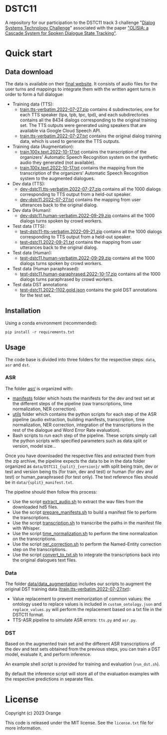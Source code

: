 # DSTC11

A repository for our participation to the DSTC11 track 3 challenge "[Dialog Systems Technology Challenge](https://dstc11.dstc.community/)" associated with the paper ["OLISIA: a Cascade System for Spoken Dialogue State Tracking"]().


# Quick start

## Data download

 The data is available on their [final website](https://storage.googleapis.com/gresearch/dstc11/dstc11_20221102a.html). It consists of audio files for the user turns and mappings to integrate them with the written agent turns in order to form a full dialogue:

- Training data (TTS):
    - [train.tts-verbatim.2022-07-27.zip](https://storage.googleapis.com/gresearch/dstc11/train.tts-verbatim.2022-07-27.zip) contains 4 subdirectories, one for each TTS speaker (tpa, tpb, tpc, tpd), and each subdirectories contains all the 8434 dialogs corresponding to the original training set. The TTS outputs were generated using speakers that are available via Google Cloud Speech API.
    - [train.tts-verbatim.2022-07-27.txt](https://storage.googleapis.com/gresearch/dstc11/train.tts-verbatim.2022-07-27.txt) contains the original dialog training data, which is used to generate the TTS outputs.
- Training data (Augmentation):
    - [train.100x.text.2022-10-17.txt](https://storage.googleapis.com/gresearch/dstc11/train.100x.text.2022-10-17.txt) contains the transcription of the organizers' Automatic Speech Recognition system on the synthetic audio they generated (not available).
    - [train.100x.text.2022-10-17.txt](https://storage.googleapis.com/gresearch/dstc11/train.100x.text.2022-10-17.txt) contains the mapping from the transcription of the organizers' Automatic Speech Recognition system to the augmented dialogues.
- Dev data (TTS):
    - [dev-dstc11.tts-verbatim.2022-07-27.zip](https://storage.googleapis.com/gresearch/dstc11/dev-dstc11.tts-verbatim.2022-07-27.zip) contains all the 1000 dialogs corresponding to TTS output from a held-out speaker.
    - [dev-dstc11.2022-07-27.txt](https://storage.googleapis.com/gresearch/dstc11/dev-dstc11.2022-07-27.txt) contains the mapping from user utterances back to the original dialog.
- Dev data (Human):
    - [dev-dstc11.human-verbatim.2022-09-29.zip](https://storage.googleapis.com/gresearch/dstc11/dev-dstc11.human-verbatim.2022-09-29.zip) contains all the 1000 dialogs turns spoken by crowd workers.
- Test data (TTS):
    - [test-dstc11-tts-verbatim.2022-09-21.zip](https://storage.googleapis.com/gresearch/dstc11/test-dstc11-tts-verbatim.2022-09-21.zip) contains all the 1000 dialogs corresponding to TTS output from a held-out speaker.
    - [test-dstc11.2022-09-21.txt](https://storage.googleapis.com/gresearch/dstc11/test-dstc11.2022-09-21.txt) contains the mapping from user utterances back to the original dialog.
- Test data (Human):
    - [test-dstc11.human-verbatim.2022-09-29.zip](https://storage.googleapis.com/gresearch/dstc11/test-dstc11.human-verbatim.2022-09-29.zip) contains all the 1000 dialogs turns spoken by crowd workers.
- Test data (Human paraphrased):
    - [test-dstc11.human-paraphrased.2022-10-17.zip](https://storage.googleapis.com/gresearch/dstc11/test-dstc11.human-paraphrased.2022-10-17.zip) contains all the 1000 dialogs turns paraphrased by crowd workers.
- Test data DST annotations:
    - [test-dstc11.2022-1102.gold.json](https://storage.googleapis.com/gresearch/dstc11/dev-dstc11.2022-1102.gold.json) contains the gold DST annotations for the test set.

## Installation

Using a conda environment (recommended):

```
pip install -r requirements.txt
```

## Usage

The code base is divided into three folders for the respective steps: `data`, `asr` and `dst`.

### ASR

The folder [asr/](asr/) is organized with:

- [manifests](asr/manifests/) folder which hosts the manifests for the dev and test set at the different steps of the pipeline (raw transcriptions, time normalization, NER correction).
- [utils](asr/utils/) folder which contains the python scripts for each step of the ASR pipeline (audio extraction, building manifests, transcription, time normalization, NER correction, integration of the transcriptions in the rest of the dialogue and Word Error Rate evaluation).
- Bash scripts to run each step of the pipeline. These scripts simply call the python scripts with specified parameters such as data split or version, model size...

Once you have downloaded the respective files and extracted them from the zip archive, the pipeline expects the data to be in the data folder organized as `data/DSTC11_{split}_{version}/` with split being train, dev or test and version being tts (for train, dev and test) or human (for dev and test) or human_paraphrased (for test only). The text reference files should be in `data/{split}_manifest.txt`.

The pipeline should then follow this process:

- Use the script [extract_audio.sh](asr/extract_audio.sh) to extract the wav files from the downloaded hd5 files.
- Use the script [prepare_manifests.sh](asr/prepare_manifests.sh) to build a manifest file to perform the transcriptions.
- Use the script [transcription.sh](asr/transcription.sh) to transcribe the paths in the manifest file with Whisper.
- Use the script [time_normalization.sh](time_normalization.sh) to perform the time normalization on the transcriptions.
- Use the script [ner_correction.sh](ner_correction.sh) to perform the Named-Entity correction step on the transcriptions.
- Use the script [convert_to_txt.sh](asr/convert_to_txt.sh) to integrate the transcriptions back into the original dialogues text files.

### Data 

The folder [data/data_augmentation](data/data_augmentation) includes our scripts to augment the original DST training data ([train.tts-verbatim.2022-07-27.txt](https://storage.googleapis.com/gresearch/dstc11/train.tts-verbatim.2022-07-27.txt)):
- Value replacement to prevent memorization of common values: the ontology used to replace values is included in `custom_ontology.json` and `replace_values.py` will perform the replacement based on a txt file in the DSTC11 format.
- TTS-ASR pipeline to simulate ASR errors: `tts.py` and `asr.py`.

### DST 

Based on the augmented train set and the different ASR transcriptions of the dev and test sets obtained from the previous steps, you can train a DST model, evaluate it, and perform inference.

An example shell script is provided for training and evaluation (`run_dst.sh`).

By default the inference script will store all of the evaluation examples with the respective predictions in separate files.

# License

Copyright (c) 2023 Orange

This code is released under the MIT license. See the `license.txt` file for more information.
